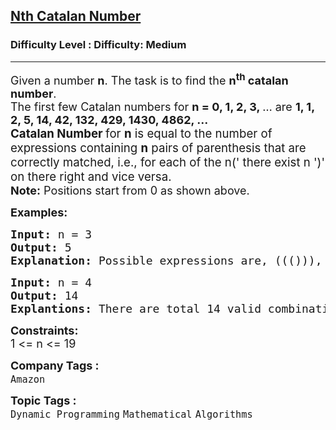 <h2><a href="https://www.geeksforgeeks.org/problems/nth-catalan-number0817/1?page=3&category=Dynamic%20Programming&sortBy=submissions">Nth Catalan Number</a></h2><h3>Difficulty Level : Difficulty: Medium</h3><hr><div class="problems_problem_content__Xm_eO"><p><span style="font-size: 18px;">Given a number <strong>n</strong>. The task is to find the <strong>n<sup>th</sup> catalan number</strong>.<br>The first few Catalan numbers for <strong>n = 0, 1, 2, 3, </strong>… are <strong>1, 1, 2, 5, 14, 42, 132, 429, 1430, 4862, …<br></strong></span><span style="font-size: 14pt;"><strong>Catalan Number&nbsp;</strong>for <strong>n</strong> is equal to the number of expressions containing <strong>n</strong> pairs of parenthesis that are correctly matched, i.e., for each of the n(' there exist n ')' on there right and vice versa.</span><span style="font-size: 14pt;"><br></span><span style="font-size: 18px;"><strong>Note:</strong> Positions start from 0 as shown above.</span></p>
<p><span style="font-size: 18px;"><strong>Examples:</strong></span></p>
<pre><span style="font-size: 18px;"><strong style="font-size: 18px;">Input: </strong><span style="font-size: 18px;">n = 3
</span><strong style="font-size: 18px;">Output: </strong><span style="font-size: 18px;">5</span><strong style="font-size: 18px;"><br>Explanation: </strong>Possible expressions are, <span style="font-size: 18px;">((())), (()()), ()(()), (())(), ()()()</span><strong style="font-size: 18px;"><br></strong></span></pre>
<pre><span style="font-size: 18px;"><strong>Input: </strong>n = 4
<strong>Output: </strong>14<br><strong>Explantions: </strong>There are total 14 valid combinations which can be formed using 4 </span><span style="font-size: 14pt;">parenthesis.</span></pre>
<p><span style="font-size: 18px;"><strong>Constraints:</strong><br>1 &lt;= n &lt;= 19</span></p></div><p><span style=font-size:18px><strong>Company Tags : </strong><br><code>Amazon</code>&nbsp;<br><p><span style=font-size:18px><strong>Topic Tags : </strong><br><code>Dynamic Programming</code>&nbsp;<code>Mathematical</code>&nbsp;<code>Algorithms</code>&nbsp;
